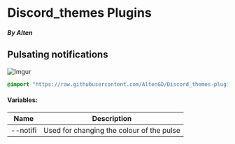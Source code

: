 # Discord_themes  Plugins
##### By Alten

## Pulsating notifications

![Imgur](https://i.imgur.com/dm1C4d9.gif)

```css
@import "https://raw.githubusercontent.com/AltenGD/Discord_themes-plugins/master/Plugins/NotifPulse.css";
```
#### Variables:
|Name|Description|
|-|-|
|--notifi|Used for changing the colour of the pulse|

